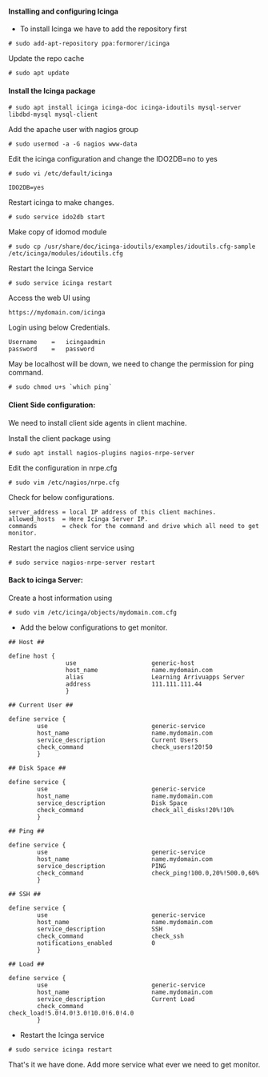 #### Installing and configuring Icinga

* To install Icinga we have to add the repository first

```
# sudo add-apt-repository ppa:formorer/icinga
```

Update the repo cache

```
# sudo apt update
```

#### Install the Icinga package


```
# sudo apt install icinga icinga-doc icinga-idoutils mysql-server libdbd-mysql mysql-client
```

Add the apache user with nagios group


```
# sudo usermod -a -G nagios www-data
```

Edit the icinga configuration and change the IDO2DB=no to yes


```
# sudo vi /etc/default/icinga

IDO2DB=yes
```

Restart icinga to make changes.

```
# sudo service ido2db start
```


Make copy of idomod module


```
# sudo cp /usr/share/doc/icinga-idoutils/examples/idoutils.cfg-sample /etc/icinga/modules/idoutils.cfg
```

Restart the Icinga Service

```
# sudo service icinga restart
```

Access the web UI using 


```
https://mydomain.com/icinga
```

Login using below Credentials.


```
Username	=	icingaadmin
password	=	password
```

May be localhost will be down, we need to change the permission for ping command.


```
# sudo chmod u+s `which ping`
```

#### Client Side configuration:


We need to install client side agents in client machine.

Install the client package using


```
# sudo apt install nagios-plugins nagios-nrpe-server
```

Edit the configuration in nrpe.cfg


```
# sudo vim /etc/nagios/nrpe.cfg
```

Check for below configurations.


```
server_address = local IP address of this client machines.
allowed_hosts  = Here Icinga Server IP.
commands       = check for the command and drive which all need to get monitor.
```

Restart the nagios client service using


```
# sudo service nagios-nrpe-server restart
```

#### Back to icinga Server:

Create a host information using


```
# sudo vim /etc/icinga/objects/mydomain.com.cfg
```

* Add the below configurations to get monitor.


```
## Host ##

define host {
                use                     generic-host
                host_name               name.mydomain.com
                alias                   Learning Arrivuapps Server
                address                 111.111.111.44
                }

## Current User ##

define service {
        use                             generic-service
        host_name                       name.mydomain.com
        service_description             Current Users
        check_command                   check_users!20!50
        }

## Disk Space ##

define service {
        use                             generic-service
        host_name                       name.mydomain.com
        service_description             Disk Space
        check_command                   check_all_disks!20%!10%
        }

## Ping ##

define service {
        use                             generic-service
        host_name                       name.mydomain.com
        service_description             PING
        check_command                   check_ping!100.0,20%!500.0,60%
        }

## SSH ##

define service {
        use                             generic-service
        host_name                       name.mydomain.com
        service_description             SSH
        check_command                   check_ssh
        notifications_enabled           0
        }

## Load ##

define service {
        use                             generic-service
        host_name                       name.mydomain.com
        service_description             Current Load
        check_command                   check_load!5.0!4.0!3.0!10.0!6.0!4.0
        }

```

* Restart the Icinga service 

```
# sudo service icinga restart
```

That's it we have done. Add more service what ever we need to get monitor.


